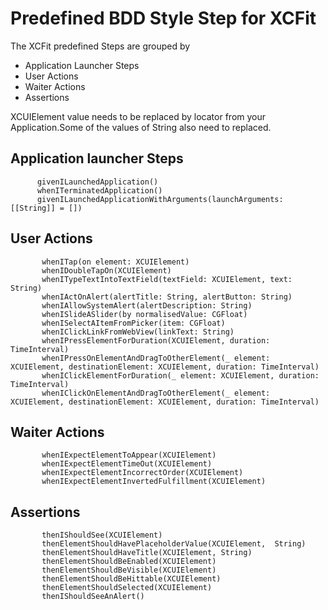 # Predefined BDD Style Step for XCFit

The XCFit predefined Steps are grouped by

* Application Launcher Steps
* User Actions
* Waiter Actions
* Assertions

XCUIElement value needs to be replaced by locator from your Application.Some of the values of String also need to replaced.

## Application launcher Steps

          givenILaunchedApplication()
          whenITerminatedApplication()
          givenILaunchedApplicationWithArguments(launchArguments: [[String]] = [])

## User Actions

           whenITap(on element: XCUIElement)
           whenIDoubleTapOn(XCUIElement)
           whenITypeTextIntoTextField(textField: XCUIElement, text: String)
           whenIActOnAlert(alertTitle: String, alertButton: String)
           whenIAllowSystemAlert(alertDescription: String)
           whenISlideASlider(by normalisedValue: CGFloat)
           whenISelectAItemFromPicker(item: CGFloat)
           whenIClickLinkFromWebView(linkText: String)
           whenIPressElementForDuration(XCUIElement, duration: TimeInterval)
           whenIPressOnElementAndDragToOtherElement(_ element: XCUIElement, destinationElement: XCUIElement, duration: TimeInterval)
           whenIClickElementForDuration(_ element: XCUIElement, duration: TimeInterval)
           whenIClickOnElementAndDragToOtherElement(_ element: XCUIElement, destinationElement: XCUIElement, duration: TimeInterval)

## Waiter Actions

           whenIExpectElementToAppear(XCUIElement)  
           whenIExpectElementTimeOut(XCUIElement)
           whenIExpectElementIncorrectOrder(XCUIElement)
           whenIExpectElementInvertedFulfillment(XCUIElement)         

## Assertions

           thenIShouldSee(XCUIElement)
           thenElementShouldHavePlaceholderValue(XCUIElement,  String)
           thenElementShouldHaveTitle(XCUIElement, String)
           thenElementShouldBeEnabled(XCUIElement)
           thenElementShouldBeVisible(XCUIElement)
           thenElementShouldBeHittable(XCUIElement)
           thenElementShouldSelected(XCUIElement)
           thenIShouldSeeAnAlert()
